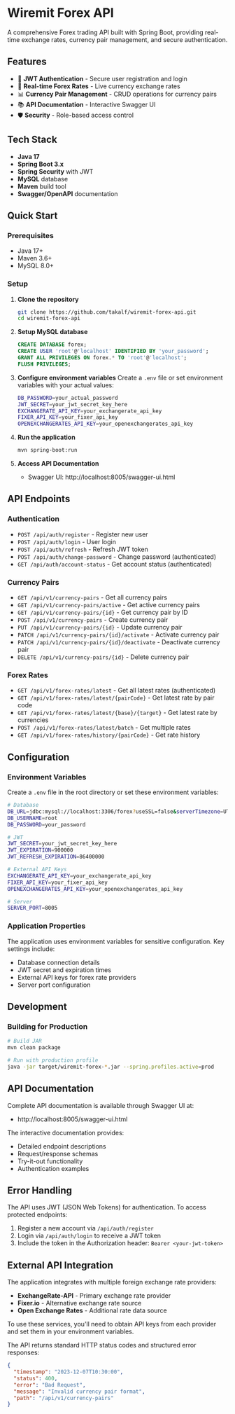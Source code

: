 # Wiremit Forex API

A comprehensive Forex trading API built with Spring Boot, providing real-time exchange rates, currency pair management, and secure authentication.

## Features

- 🔐 **JWT Authentication** - Secure user registration and login
- 💱 **Real-time Forex Rates** - Live currency exchange rates
- 📊 **Currency Pair Management** - CRUD operations for currency pairs
- 📚 **API Documentation** - Interactive Swagger UI
- 🛡️ **Security** - Role-based access control

## Tech Stack

- **Java 17**
- **Spring Boot 3.x**
- **Spring Security** with JWT
- **MySQL** database
- **Maven** build tool
- **Swagger/OpenAPI** documentation

## Quick Start

### Prerequisites
- Java 17+
- Maven 3.6+
- MySQL 8.0+

### Setup

1. **Clone the repository**
   ```bash
   git clone https://github.com/takalf/wiremit-forex-api.git
   cd wiremit-forex-api
   ```

2. **Setup MySQL database**
   ```sql
   CREATE DATABASE forex;
   CREATE USER 'root'@'localhost' IDENTIFIED BY 'your_password';
   GRANT ALL PRIVILEGES ON forex.* TO 'root'@'localhost';
   FLUSH PRIVILEGES;
   ```

3. **Configure environment variables**
   Create a `.env` file or set environment variables with your actual values:
   ```bash
   DB_PASSWORD=your_actual_password
   JWT_SECRET=your_jwt_secret_key_here
   EXCHANGERATE_API_KEY=your_exchangerate_api_key
   FIXER_API_KEY=your_fixer_api_key
   OPENEXCHANGERATES_API_KEY=your_openexchangerates_api_key
   ```

4. **Run the application**
   ```bash
   mvn spring-boot:run
   ```

5. **Access API Documentation**
    - Swagger UI: http://localhost:8005/swagger-ui.html

## API Endpoints

### Authentication
- `POST /api/auth/register` - Register new user
- `POST /api/auth/login` - User login
- `POST /api/auth/refresh` - Refresh JWT token
- `POST /api/auth/change-password` - Change password (authenticated)
- `GET /api/auth/account-status` - Get account status (authenticated)

### Currency Pairs
- `GET /api/v1/currency-pairs` - Get all currency pairs
- `GET /api/v1/currency-pairs/active` - Get active currency pairs
- `GET /api/v1/currency-pairs/{id}` - Get currency pair by ID
- `POST /api/v1/currency-pairs` - Create currency pair
- `PUT /api/v1/currency-pairs/{id}` - Update currency pair
- `PATCH /api/v1/currency-pairs/{id}/activate` - Activate currency pair
- `PATCH /api/v1/currency-pairs/{id}/deactivate` - Deactivate currency pair
- `DELETE /api/v1/currency-pairs/{id}` - Delete currency pair

### Forex Rates
- `GET /api/v1/forex-rates/latest` - Get all latest rates (authenticated)
- `GET /api/v1/forex-rates/latest/{pairCode}` - Get latest rate by pair code
- `GET /api/v1/forex-rates/latest/{base}/{target}` - Get latest rate by currencies
- `POST /api/v1/forex-rates/latest/batch` - Get multiple rates
- `GET /api/v1/forex-rates/history/{pairCode}` - Get rate history

## Configuration

### Environment Variables
Create a `.env` file in the root directory or set these environment variables:
```bash
# Database
DB_URL=jdbc:mysql://localhost:3306/forex?useSSL=false&serverTimezone=UTC&allowPublicKeyRetrieval=true
DB_USERNAME=root
DB_PASSWORD=your_password

# JWT
JWT_SECRET=your_jwt_secret_key_here
JWT_EXPIRATION=900000
JWT_REFRESH_EXPIRATION=86400000

# External API Keys
EXCHANGERATE_API_KEY=your_exchangerate_api_key
FIXER_API_KEY=your_fixer_api_key
OPENEXCHANGERATES_API_KEY=your_openexchangerates_api_key

# Server
SERVER_PORT=8005
```

### Application Properties
The application uses environment variables for sensitive configuration. Key settings include:
- Database connection details
- JWT secret and expiration times
- External API keys for forex rate providers
- Server port configuration

## Development

### Building for Production
```bash
# Build JAR
mvn clean package

# Run with production profile
java -jar target/wiremit-forex-*.jar --spring.profiles.active=prod
```

## API Documentation

Complete API documentation is available through Swagger UI at:
- http://localhost:8005/swagger-ui.html

The interactive documentation provides:
- Detailed endpoint descriptions
- Request/response schemas
- Try-it-out functionality
- Authentication examples

## Error Handling

The API uses JWT (JSON Web Tokens) for authentication. To access protected endpoints:

1. Register a new account via `/api/auth/register`
2. Login via `/api/auth/login` to receive a JWT token
3. Include the token in the Authorization header: `Bearer <your-jwt-token>`

## External API Integration

The application integrates with multiple foreign exchange rate providers:

- **ExchangeRate-API** - Primary exchange rate provider
- **Fixer.io** - Alternative exchange rate source
- **Open Exchange Rates** - Additional rate data source

To use these services, you'll need to obtain API keys from each provider and set them in your environment variables.

The API returns standard HTTP status codes and structured error responses:
```json
{
  "timestamp": "2023-12-07T10:30:00",
  "status": 400,
  "error": "Bad Request",
  "message": "Invalid currency pair format",
  "path": "/api/v1/currency-pairs"
}
```

